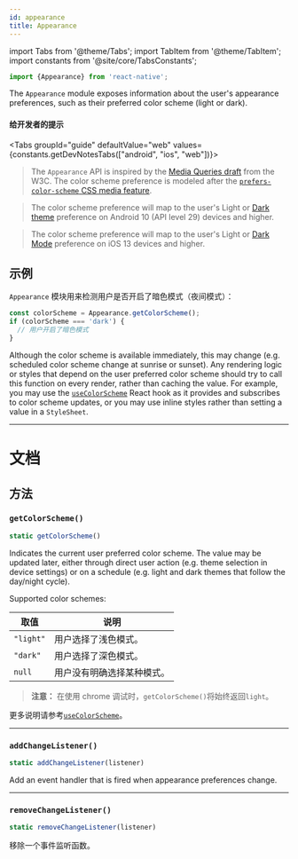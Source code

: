 ```yaml
---
id: appearance
title: Appearance
---
```


import Tabs from '@theme/Tabs'; import TabItem from '@theme/TabItem'; import constants from '@site/core/TabsConstants';

```jsx
import {Appearance} from 'react-native';
```

The `Appearance` module exposes information about the user's appearance preferences, such as their preferred color scheme (light or dark).

#### 给开发者的提示

<Tabs groupId="guide" defaultValue="web" values={constants.getDevNotesTabs(["android", "ios", "web"])}>

<TabItem value="web">

> The `Appearance` API is inspired by the [Media Queries draft](https://drafts.csswg.org/mediaqueries-5/) from the W3C. The color scheme preference is modeled after the [`prefers-color-scheme` CSS media feature](https://developer.mozilla.org/en-US/docs/Web/CSS/@media/prefers-color-scheme).

</TabItem>
<TabItem value="android">

> The color scheme preference will map to the user's Light or [Dark theme](https://developer.android.com/guide/topics/ui/look-and-feel/darktheme) preference on Android 10 (API level 29) devices and higher.

</TabItem>
<TabItem value="ios">

> The color scheme preference will map to the user's Light or [Dark Mode](https://developer.apple.com/design/human-interface-guidelines/ios/visual-design/dark-mode/) preference on iOS 13 devices and higher.

</TabItem>
</Tabs>

## 示例

`Appearance` 模块用来检测用户是否开启了暗色模式（夜间模式）：

```jsx
const colorScheme = Appearance.getColorScheme();
if (colorScheme === 'dark') {
  // 用户开启了暗色模式
}
```

Although the color scheme is available immediately, this may change (e.g. scheduled color scheme change at sunrise or sunset). Any rendering logic or styles that depend on the user preferred color scheme should try to call this function on every render, rather than caching the value. For example, you may use the [`useColorScheme`](usecolorscheme) React hook as it provides and subscribes to color scheme updates, or you may use inline styles rather than setting a value in a `StyleSheet`.

---

# 文档

## 方法

### `getColorScheme()`

```jsx
static getColorScheme()
```

Indicates the current user preferred color scheme. The value may be updated later, either through direct user action (e.g. theme selection in device settings) or on a schedule (e.g. light and dark themes that follow the day/night cycle).

Supported color schemes:

| 取值      | 说明                       |
| --------- | -------------------------- |
| `"light"` | 用户选择了浅色模式。       |
| `"dark"`  | 用户选择了深色模式。       |
| `null`    | 用户没有明确选择某种模式。 |

> **注意：** 在使用 chrome 调试时，`getColorScheme()`将始终返回`light`。

更多说明请参考[`useColorScheme`](usecolorscheme)。

---

### `addChangeListener()`

```jsx
static addChangeListener(listener)
```

Add an event handler that is fired when appearance preferences change.

---

### `removeChangeListener()`

```jsx
static removeChangeListener(listener)
```

移除一个事件监听函数。
